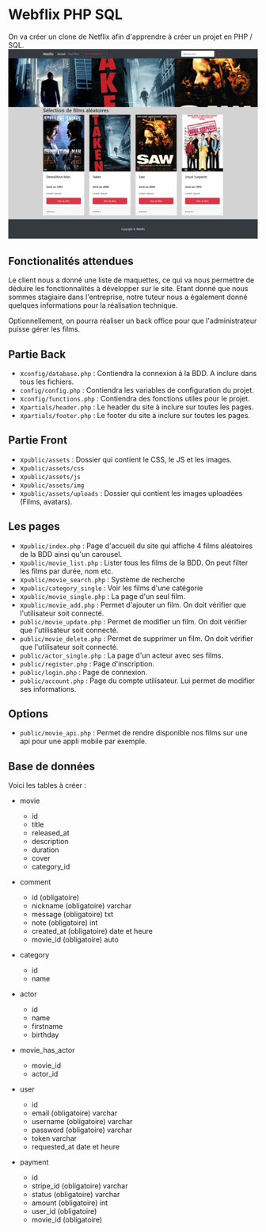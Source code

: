 # Webflix PHP SQL

On va créer un clone de Netflix afin d'apprendre à créer un projet en PHP / SQL.
![fil-rouge-webflix](/maquettes/maquette-accueil-webflix.png)

## Fonctionalités attendues

Le client nous a donné une liste de maquettes, ce qui va nous permettre de déduire les fonctionnalités à développer sur le site. Etant donné que nous sommes stagiaire dans l'entreprise, notre tuteur nous a également donné quelques informations pour la réalisation technique.

Optionnellement, on pourra réaliser un back office pour que l'administrateur puisse gérer les films.

## Partie Back

- x`config/database.php` : Contiendra la connexion à la BDD. A inclure dans tous les fichiers.
- `config/config.php` : Contiendra les variables de configuration du projet.
- x`config/functions.php` : Contiendra des fonctions utiles pour le projet.
- x`partials/header.php` : Le header du site à inclure sur toutes les pages.
- x`partials/footer.php` : Le footer du site à inclure sur toutes les pages.

## Partie Front

- x`public/assets` : Dossier qui contient le CSS, le JS et les images.
- x`public/assets/css`
- x`public/assets/js`
- x`public/assets/img`
- x`public/assets/uploads` : Dossier qui contient les images uploadées (Films, avatars).

## Les pages

- x`public/index.php` : Page d'accueil du site qui affiche 4 films aléatoires de la BDD ainsi qu'un carousel.
- x`public/movie_list.php` : Lister tous les films de la BDD. On peut filter les films par durée, nom etc.
- x`public/movie_search.php` : Système de recherche
- x`public/category_single` : Voir les films d'une catégorie
- x`public/movie_single.php` : La page d'un seul film.
- x`public/movie_add.php` : Permet d'ajouter un film. On doit vérifier que l'utilisateur soit connecté.
- `public/movie_update.php` : Permet de modifier un film. On doit vérifier que l'utilisateur soit connecté.
- `public/movie_delete.php` : Permet de supprimer un film. On doit vérifier que l'utilisateur soit connecté.
- `public/actor_single.php` : La page d'un acteur avec ses films.
- `public/register.php` : Page d'inscription.
- `public/login.php` : Page de connexion.
- `public/account.php` : Page du compte utilisateur. Lui permet de modifier ses informations.

## Options

- `public/movie_api.php` : Permet de rendre disponible nos films sur une api pour une appli mobile par exemple.

## Base de données

Voici les tables à créer :

- movie
    - id
    - title
    - released_at
    - description
    - duration
    - cover
    - category_id

- comment
    - id (obligatoire)
    - nickname (obligatoire) varchar
    - message (obligatoire) txt
    - note (obligatoire) int
    - created_at (obligatoire) date et heure
    - movie_id (obligatoire) auto

- category
    - id
    - name

- actor
    - id
    - name
    - firstname
    - birthday

- movie_has_actor
    - movie_id
    - actor_id

- user
    - id
    - email (obligatoire) varchar
    - username (obligatoire) varchar
    - password (obligatoire) varchar
    - token varchar
    - requested_at date et heure

- payment
    - id
    - stripe_id (obligatoire) varchar
    - status (obligatoire) varchar
    - amount (obligatoire) int
    - user_id (obligatoire)
    - movie_id (obligatoire)
